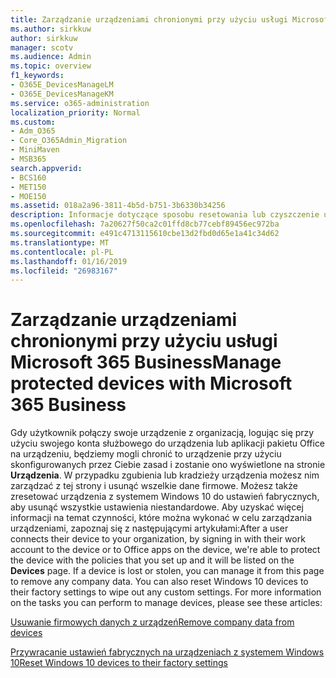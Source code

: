 ```yaml
---
title: Zarządzanie urządzeniami chronionymi przy użyciu usługi Microsoft 365 Business
ms.author: sirkkuw
author: sirkkuw
manager: scotv
ms.audience: Admin
ms.topic: overview
f1_keywords:
- O365E_DevicesManageLM
- O365E_DevicesManageKM
ms.service: o365-administration
localization_priority: Normal
ms.custom:
- Adm_O365
- Core_O365Admin_Migration
- MiniMaven
- MSB365
search.appverid:
- BCS160
- MET150
- MOE150
ms.assetid: 018a2a96-3811-4b5d-b751-3b6330b34256
description: Informacje dotyczące sposobu resetowania lub czyszczenie urządzeń, które jest zarządzany poprzez zasady ochrony.
ms.openlocfilehash: 7a20627f50ca2c01ffd8cb77cebf89456ec972ba
ms.sourcegitcommit: e491c4713115610cbe13d2fbd0d65e1a41c34d62
ms.translationtype: MT
ms.contentlocale: pl-PL
ms.lasthandoff: 01/16/2019
ms.locfileid: "26983167"
---
```

# <a name="manage-protected-devices-with-microsoft-365-business"></a><span data-ttu-id="ed559-103">Zarządzanie urządzeniami chronionymi przy użyciu usługi Microsoft 365 Business</span><span class="sxs-lookup"><span data-stu-id="ed559-103">Manage protected devices with Microsoft 365 Business</span></span>

<span data-ttu-id="ed559-p101">Gdy użytkownik połączy swoje urządzenie z organizacją, logując się przy użyciu swojego konta służbowego do urządzenia lub aplikacji pakietu Office na urządzeniu, będziemy mogli chronić to urządzenie przy użyciu skonfigurowanych przez Ciebie zasad i zostanie ono wyświetlone na stronie **Urządzenia**. W przypadku zgubienia lub kradzieży urządzenia możesz nim zarządzać z tej strony i usunąć wszelkie dane firmowe. Możesz także zresetować urządzenia z systemem Windows 10 do ustawień fabrycznych, aby usunąć wszystkie ustawienia niestandardowe. Aby uzyskać więcej informacji na temat czynności, które można wykonać w celu zarządzania urządzeniami, zapoznaj się z następującymi artykułami:</span><span class="sxs-lookup"><span data-stu-id="ed559-p101">After a user connects their device to your organization, by signing in with their work account to the device or to Office apps on the device, we're able to protect the device with the policies that you set up and it will be listed on the **Devices** page. If a device is lost or stolen, you can manage it from this page to remove any company data. You can also reset Windows 10 devices to their factory settings to wipe out any custom settings. For more information on the tasks you can perform to manage devices, please see these articles:</span></span> 
  
[<span data-ttu-id="ed559-108">Usuwanie firmowych danych z urządzeń</span><span class="sxs-lookup"><span data-stu-id="ed559-108">Remove company data from devices</span></span>](remove-company-data.md)
  
[<span data-ttu-id="ed559-109">Przywracanie ustawień fabrycznych na urządzeniach z systemem Windows 10</span><span class="sxs-lookup"><span data-stu-id="ed559-109">Reset Windows 10 devices to their factory settings</span></span>](reset-devices-to-factory-settings.md)
  

